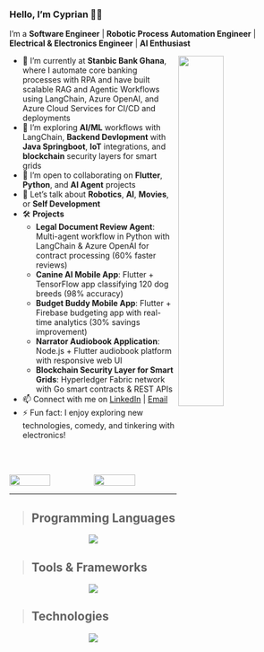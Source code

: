 ### Hello, I’m Cyprian 🏄‍♂️  
I’m a **Software Engineer** | **Robotic Process Automation Engineer** | **Electrical & Electronics Engineer** | **AI Enthusiast**

<img align="right" src="https://github-readme-stats.vercel.app/api/top-langs/?username=camaison&layout=compact&theme=ayu-mirage&hide_border=true&count_private=true&langs_count=10" width="40%"/>

- 🔭 I’m currently at **Stanbic Bank Ghana**, where I automate core banking processes with RPA and have built scalable RAG and Agentic Workflows using LangChain, Azure OpenAI, and Azure Cloud Services for CI/CD and deployments  
- 🌱 I’m exploring **AI/ML** workflows with LangChain, **Backend Devlopment** with **Java Springboot**, **IoT** integrations, and **blockchain** security layers for smart grids  
- 👯 I’m open to collaborating on **Flutter**, **Python**, and **AI Agent** projects  
- 💬 Let’s talk about **Robotics**, **AI**, **Movies**, or **Self Development**  
- 🛠️ **Projects**  
  - **Legal Document Review Agent**: Multi-agent workflow in Python with LangChain & Azure OpenAI for contract processing (60% faster reviews)  
  - **Canine AI Mobile App**: Flutter + TensorFlow app classifying 120 dog breeds (98% accuracy)  
  - **Budget Buddy Mobile App**: Flutter + Firebase budgeting app with real-time analytics (30% savings improvement)  
  - **Narrator Audiobook Application**: Node.js + Flutter audiobook platform with responsive web UI  
  - **Blockchain Security Layer for Smart Grids**: Hyperledger Fabric network with Go smart contracts & REST APIs  
- 📫 Connect with me on [LinkedIn](https://www.linkedin.com/in/cyprianmaison) | [Email](mailto:cyprianmaison@outlook.com)  
- ⚡ Fun fact: I enjoy exploring new technologies, comedy, and tinkering with electronics!

<br /><br />
<div style="display:flex;justify-content: space-between">
  <img src="https://github-readme-streak-stats.herokuapp.com/?user=camaison&theme=ayu-mirage&hide_border=true" width="49.5%"/>
  <img src="https://github-readme-stats.vercel.app/api?username=camaison&show_icons=true&include_all_commits=true&theme=ayu-mirage&hide_border=true" width="49.5%"/>
</div>

---
> ## Programming Languages
<p align="center">
  <img src="https://skillicons.dev/icons?i=python,dart,cpp,c,go,java,cs,js" />
  </a>
</p>

> ## Tools & Frameworks
<p align="center">
  <img src="https://skillicons.dev/icons?i=git,selenium,django,fastapi,flask,flutter,postgres,mongodb,spring,cmake,matlab,sklearn,tensorflow,nodejs" />
  </a>
</p>

> ## Technologies
<p align="center">
  <img src="https://skillicons.dev/icons?i=jenkins,firebase,kubernetes,docker,postman,aws,azure,grafana,linux,nginx,raspberrypi,redis,unity,vscode,visualstudio" />
  </a>
</p>

